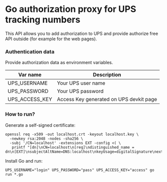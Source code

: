 # Go authorization proxy for UPS tracking numbers

This API allows you to add authorization to UPS and provide
authorize free API outside (for example for the web pages).

### Authentication data

Provide authorization data as environment variables.

Var name | Description
---|---
UPS_USERNAME | Your UPS user name
UPS_PASSWORD | Your UPS password
UPS_ACCESS_KEY | Access Key generated on UPS devkit page


### How to run?
Generate a self-signed certificate:

```
openssl req -x509 -out localhost.crt -keyout localhost.key \
  -newkey rsa:2048 -nodes -sha256 \
  -subj '/CN=localhost' -extensions EXT -config <( \
   printf "[dn]\nCN=localhost\n[req]\ndistinguished_name = dn\n[EXT]\nsubjectAltName=DNS:localhost\nkeyUsage=digitalSignature\nextendedKeyUsage=serverAuth")
```

Install Go and run:

```
UPS_USERNAME="login" UPS_PASSWORD="pass" UPS_ACCESS_KEY="access" go run *.go
```
